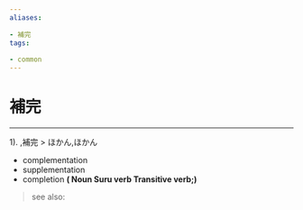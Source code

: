 ```yaml
---
aliases:
    
- 補完
tags:
    
- common
---
```


# 補完
---
1).
,補完 > ほかん,ほかん

- complementation
- supplementation
- completion
**( Noun Suru verb Transitive verb;)**
> see also: 
            